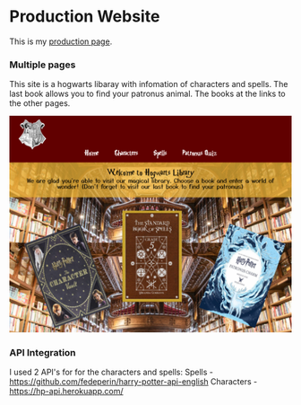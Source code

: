 # Production Website

This is my [production page](https://saraiba33.github.io/production-website/index.html).

### Multiple pages
This site is a hogwarts libaray with infomation of characters and spells. The last book allows you to find your patronus animal. The books at the links to the other pages.  

![Home page image](images/home-page.png)

### API Integration

I used 2 API's for for the characters and spells:
Spells - https://github.com/fedeperin/harry-potter-api-english
Characters - https://hp-api.herokuapp.com/